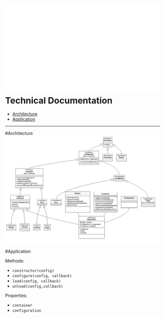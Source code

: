 ![winjsrocks](logos/winjsrocks_animated.gif)
Technical Documentation
=====

- [Architecture](#architecture)
- [Application](#application)

----
#Architecture
![Type Architecture](uml/domain.png)

#Application

Methods:
  
  - `constructor(config)`
  - `configure(config, callback)`
  - `load(config, callback)`
  - `unload(config,callback)`

Properties:

-   `container`
-   `configuration`
